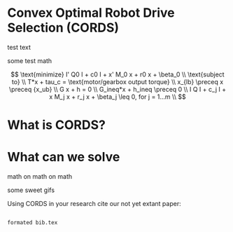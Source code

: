 # Convex Optimal Robot Drive Selection (CORDS)

test text 

some test math 

$$
    \text{minimize} I' Q0 I + c0 I + x' M_0 x + r0 x + \beta_0      \\
   \text{subject to}                                                \\
         T*x + tau_c = \text{motor/gearbox output torque}           \\
            x_{lb} \preceq x \preceq {x_ub}                         \\
           G x + h = 0                                              \\
           G_ineq*x + h_ineq \preceq 0                              \\
     I Q I + c_j I + x M_j x + r_j x + \beta_j \leq 0, for j = 1...m \\
$$

# What is CORDS? 


# What can we solve 


math on math on math 

some sweet gifs 

Using CORDS in your research cite our not yet extant paper: 
```

formated bib.tex


```